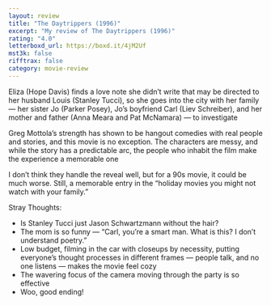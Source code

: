 ```yaml
---
layout: review
title: "The Daytrippers (1996)"
excerpt: "My review of The Daytrippers (1996)"
rating: "4.0"
letterboxd_url: https://boxd.it/4jM2Uf
mst3k: false
rifftrax: false
category: movie-review
---
```


Eliza (Hope Davis) finds a love note she didn’t write that may be directed to her husband Louis (Stanley Tucci), so she goes into the city with her family — her sister Jo (Parker Posey), Jo’s boyfriend Carl (Liev Schreiber), and her mother and father (Anna Meara and Pat McNamara) — to investigate

Greg Mottola’s strength has shown to be hangout comedies with real people and stories, and this movie is no exception. The characters are messy, and while the story has a predictable arc, the people who inhabit the film make the experience a memorable one

I don’t think they handle the reveal well, but for a 90s movie, it could be much worse. Still, a memorable entry in the “holiday movies you might not watch with your family.”

Stray Thoughts:

- Is Stanley Tucci just Jason Schwartzmann without the hair?
- The mom is so funny — “Carl, you’re a smart man. What is this? I don’t understand poetry.”
- Low budget, filming in the car with closeups by necessity, putting everyone’s thought processes in different frames — people talk, and no one listens — makes the movie feel cozy
- The wavering focus of the camera moving through the party is so effective
- Woo, good ending!
